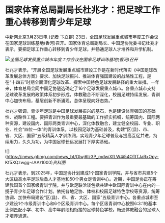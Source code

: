 # 国家体育总局副局长杜兆才：把足球工作重心转移到青少年足球

中新网北京3月23日电 (记者 卞立群)
23日，全国足球发展重点城市年度工作会议在国家足球训练基地(香河)召开。国家体育总局副局长、中国足协党委书记杜兆才表示，要把足球工作重心转移到青少年足球，并畅通足球人才培养和升学机制。

![](https://inews.gtimg.com/news_bt/OJxBT8BHwgulROWmCZZMXXUU2duC-W8GMTSfJOAVZcdKYAA/1000)_全国足球发展重点城市年度工作会议在国家足球训练基地(香河)召开_

杜兆才表示，“开展全国足球发展重点城市建设工作是在新时代落实《中国足球改革发展总体方案》要求、加快足球振兴、推进体育强国建设的战略性工程，是在“十四五”时期全面深化足球改革、探索中国特色足球发展路径的重大举措。一年来，体育总局会同中国足协遴选确定了16个足球发展重点城市。各重点城市支持足球改革发展的政策体系初步形成，体教融合不断深化，校园足球持续发展，青训中心加快布局，基层创新不断涌现，总体呈现向好态势。”

杜兆才强调，青少年足球是中国足球发展振兴的基石，也是建设体育强国的基础性、战略性工程。要把青训作为最重要最基础的工作抓实抓细，统筹国内、国际两种资源，建设国内、国际两类青训中心，深化体教融合，建立健全校园、专业、职业、社会“四位一体”的青训体系，以校园足球为基础普及，构建“区(县)、市、省、大区、国家”五级精英人才训练网，实现青少年足球普及与提高互促并进，持续用力，久久为功，为中国足球长远发展打下厚实基础。

![](https://inews.gtimg.com/news_bt/Olwj6lz3P_mdwiXfLW4i54OTtTJaRxOpy-
Kf5XQzwgg-sAA/1000)_资料图_

杜兆才表示，到2025年，中国足协计划建成1个国家青训学院，并与省市共建5个大区级高水平足球后备人才基地和50个男女足青训中心。近期，中国足协正在筹建我国首个国家级青训学院，并与欧足联洽谈包括共建中欧国际青训中心在内的一揽子青少年足球合作计划。依托各地足协、体校和校园足球特色学校等资源，统筹协调、加快布局建设“区(县)、市、省、大区、国家”五级青训中心。各重点城市至少建设1个市级青训中心和6个区级青训中心。每个区级青训中心按照6:3:1的基本比例匹配小学、初中、高中年龄段相衔接的足球特色学校，畅通体教融合的足球人才培养通道。

